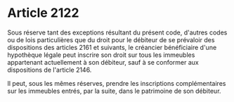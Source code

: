 # Article 2122

Sous réserve tant des exceptions résultant du présent code, d'autres codes ou de lois particulières que du droit pour le débiteur de se prévaloir des dispositions des articles 2161 et suivants, le créancier bénéficiaire d'une hypothèque légale peut inscrire son droit sur tous les immeubles appartenant actuellement à son débiteur, sauf à se conformer aux dispositions de l'article 2146.

Il peut, sous les mêmes réserves, prendre les inscriptions complémentaires sur les immeubles entrés, par la suite, dans le patrimoine de son débiteur.
